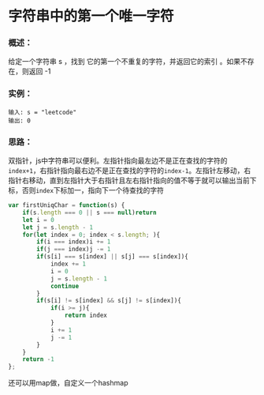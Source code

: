 # 字符串中的第一个唯一字符

### 概述：

给定一个字符串 s ，找到 它的第一个不重复的字符，并返回它的索引 。如果不存在，则返回 -1

### 实例：

```
输入: s = "leetcode"
输出: 0
```

### 思路：

双指针，js中字符串可以便利。左指针指向最左边不是正在查找的字符的 `index+1`，右指针指向最右边不是正在查找的字符的`index-1`。左指针左移动，右指针右移动，直到左指针大于右指针且左右指针指向的值不等于就可以输出当前下标，否则`index`下标加一，指向下一个待查找的字符

```js
var firstUniqChar = function(s) {
    if(s.length === 0 || s === null)return
    let i = 0
    let j = s.length - 1
    for(let index = 0; index < s.length; ){
        if(i === index)i += 1
        if(j === index)j -= 1
        if(s[i] === s[index] || s[j] === s[index]){
            index += 1
            i = 0
            j = s.length - 1
            continue
        }
        if(s[i] != s[index] && s[j] != s[index]){
            if(i >= j){
                return index
            }
            i += 1
            j -= 1
        }
    }
    return -1
};
```

还可以用map做，自定义一个hashmap